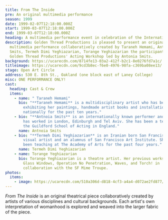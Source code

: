```yaml
---
title: From The Inside
pre: An original multimedia performance
season: 1999
date: 1999-02-07T12:18:00.000Z
start: 1999-03-07T12:18:00.000Z
end: 1999-03-07T12:18:00.000Z
heading: A multimedia performance event in celebration of the International Women's Day.
description: Golden Thread Productions is pleased to present an original
  multimedia performance collaboratively created by Taraneh Hemami, Antonia
  Smits, Termeh Dimi Yeghiazarian, Torange Yeghiazarian the participants of
  Golden Thread Productions' Acting Workshop led by Antonia Smits.
background: https://ucarecdn.com/8714fe13-03a2-412f-b2c1-8e0276fd7a1c/
titleimage: https://ucarecdn.com/9cd3b8ec-f6e0-4976-98fa-c369ba08ee13/
stage: Open Art Circle
address: 530 E. 8th St., Oakland (one block east of Laney College)
misc: ONE PERFORMANCE ONLY!
cast:
  heading: Cast & Crew
  items:
    - name: " Taraneh Hemami"
      bio: "**Taraneh Hemami** is a multidisciplinary artist who has been teaching and
        exhibiting her paintings, handmade artist books and installations
        nationally for the past ten years."
    - bio: "**Antnoia Smits** is an internationally known performer and director who
        has worked in London, Edinburgh and Tel Aviv. She has been a teacher at
        the Guildford School of Acting in England."
      name: Antnoia Smits
    - bio: "**Termeh Dimi Yeghiazarian** is an Iranian born San Francisco Bay Area
        visual artist and an alumnus of San Francisco Art Institute. She has
        been teaching at The Academy of Arts for the past four years."
      name: Termeh Dimi Yeghiazarian
    - name: Torange Yeghiazarian
      bio: Torange Yeghiazarian is a theatre artist. Her previous works include Behind
        Glass Windows, Operation No Penetration, Waves, and Torch! in
        collaboration with the SF Mime Troupe.
photos:
  items:
    - image: https://ucarecdn.com/510a306d-d818-4cf3-a4a4-d072ae2fd877/
---
```

*From The Inside* is an original theatrical piece collaboratively created by artists of various disciplines and cultural backgrounds. Each artist's own interpretation of womanhood is explored and weaved into the larger fabric of the piece.